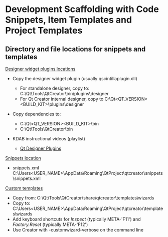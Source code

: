 # Development Scaffolding with Code Snippets, Item Templates and Project Templates

## Directory and file locations for snippets and templates

[Designer widget plugins locations](https://doc.qt.io/qt-6/designer-creating-custom-widgets.html)

- Copy the designer widget plugin (usually qscintillaplugin.dll) 
  - For standalone designer, copy to: C:\Qt\Tools\QtCreator\bin\plugins\designer
  - For Qt Creator internal designer, copy to C:\Qt\<QT\_VERSION\>\<BUILD\_KIT\>\plugins\designer

- Copy dependencies to:
  - C:\Qt\<QT\_VERSION\>\<BUILD_KIT\>\bin
  - C:\Qt\Tools\QtCreator\bin
- KDAB instructional videos (playlist)
  - [Qt Designer Plugins](https://www.youtube.com/playlist?list=PL6CJYn40gN6iNg0nIYH4QLhYkfs5PslbA)


[Snippets location](https://doc.qt.io/qtcreator/creator-preferences-text-editor-shippets.html)

- snippets.xml C:\Users\<USER\_NAME\>\AppData\Roaming\QtProject\qtcreator\snippets\snippets.xml

[Custom templates](https://doc.qt.io/qtcreator/creator-project-wizards.html)

- Copy from: C:\Qt\Tools\QtCreator\share\qtcreator\templates\wizards
- Copy to: C:\Users\<USER_NAME\>\AppData\Roaming\QtProject\qtcreator\templates\wizards
- Add keyboard shortcuts for *Inspect* (typically META-'F11') and *Factory.Reset* (typically META-'F12')
- Use Creator with -customwizard-verbose on the command line


